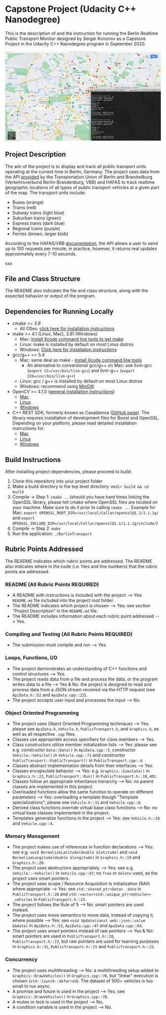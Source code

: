 # Capstone Project (Udacity C++ Nanodegree)

This is the description of and the instruction for running the Berlin Realtime Public Transport Monitor designed by Sergei Kononov as a Capstone Project in the Udacity C++ Nanodegree program in September 2020.

![Screenshot of the project in action](misc/demo.jpg "Title")

## Project Description

The aim of the project is to display and track all public transport units operating at the current time in Berlin, Germany. The project uses data from the API [provided](https://github.com/public-transport/hafas-client/blob/5/docs/radar.md) by the Transportation Union of Berlin and Brandedburg (Verkehrsverbund Berlin-Brandenburg, VBB) and HAFAS to track realtime geographic locations of all types of public transport vehicles at a given part of the map. The transport units include:

* Buses           (orange)
* Trams           (red)
* Subway trains   (light blue)
* Suburban trains (green)
* Express trains  (dark blue)
* Regional trains (purple)
* Ferries         (brown, larger blob)

According to the HAFAS/VBB [documentation](https://github.com/public-transport/hafas-client/blob/5/docs/radar.md), the API allows a user to send up to 100 requests per minute; in practice, however, it returns real updates approximately every 7-10 seconds.

xxx

## File and Class Structure

The README also indicates the file and class structure, along with the expected behavior or output of the program.

## Dependencies for Running Locally

* cmake >= 3.9
  * All OSes: [click here for installation instructions](https://cmake.org/install/)
* make >= 4.1 (Linux, Mac), 3.81 (Windows)
  * Mac: [install Xcode command line tools to get make](https://developer.apple.com/xcode/features/)
  * Linux: make is installed by default on most Linux distros
  * Windows: [Click here for installation instructions](http://gnuwin32.sourceforge.net/packages/make.htm)
* gcc/g++ >= 5.4
  * Mac: same deal as make - [install Xcode command line tools](https://developer.apple.com/xcode/features/)
    * An alternative to conventional gcc/g++ on Mac: use llvm-gcc (`export CC=/usr/bin/llvm-gcc`) and llvm-g++ (`export CXX=/usr/bin/llvm-g++`)
  * Linux: gcc / g++ is installed by default on most Linux distros
  * Windows: recommend using [MinGW](http://www.mingw.org/)
* OpenCV >= 4.1.0 ([general installation instructions](https://docs.opencv.org/4.2.0/df/d65/tutorial_table_of_content_introduction.html))
  * [Mac](https://docs.opencv.org/4.2.0/d0/db2/tutorial_macos_install.html)
  * [Linux](https://docs.opencv.org/4.2.0/d7/d9f/tutorial_linux_install.html)
  * [Windows](https://docs.opencv.org/4.2.0/d3/d52/tutorial_windows_install.html)
* C++ REST SDK, formerly known as Casablanca ([GitHub page](https://github.com/Microsoft/cpprestsdk)). The library requires installation of development files for Boost and OpenSSL. Depending on your platform, please read detailed installation instructions for:
  * [Mac](https://github.com/Microsoft/cpprestsdk/wiki/How-to-build-for-Mac-OS-X)
  * [Linux](https://github.com/Microsoft/cpprestsdk/wiki/How-to-build-for-Linux)
  * [Windows](https://github.com/Microsoft/cpprestsdk/wiki/How-to-build-for-Windows)

## Build Instructions

After installing project dependencies, please proceed to build:

1. Clone this repository into your project folder
2. Make a build directory in the top level directory: `mkdir build && cd build`
3. Compile -> Step 1: `cmake ..` (should you have hard times linking the OpenSSL library, please tell cmake where OpenSSL files are located on your machine. Make sure to do it prior to calling `cmake ..`. Example for Mac: `export OPENSSL_ROOT_DIR=/usr/local/Cellar/openssl@1.1/1.1.1g/` and `export OPENSSL_INCLUDE_DIR=/usr/local/Cellar/openssl@1.1/1.1.1g/include/`)
4. Compile -> Step 2: `make`
5. Run the application: `./BerlinTransport`

## Rubric Points Addressed

The README indicates which rubric points are addressed. The README also indicates where in the code (i.e. files and line numbers) that the rubric points are addressed.

### README (All Rubric Points REQUIRED)

* A README with instructions is included with the project   --> Yes: `README.md` file included into the project root folder.
* The README indicates which project is chosen --> Yes: see section "Project Description" in the `README.md` file.
* The README includes information about each rubric point addressed --> Yes.

### Compiling and Testing (All Rubric Points REQUIRED)

* The submission must compile and run --> Yes.

### Loops, Functions, I/O

* The project demonstrates an understanding of C++ functions and control structures --> Yes.
* The project reads data from a file and process the data, or the program writes data to a file --> Yes & No: the project is designed to read and process data from a JSON stream received via the HTTP request (see `ApiData.h::52` and `ApiData.cpp::22`).
* The project accepts user input and processes the input --> No.

### Object Oriented Programming

* The project uses Object Oriented Programming techniques --> Yes: please see `ApiData.h`, `Vehicle.h`, `PublicTransport.h`, and `Graphics.h`, as well as all respective `.cpp` files.
* Classes use appropriate access specifiers for class members --> Yes.
* Class constructors utilize member initialization lists --> Yes: please see e.g. constructor `Data::Data()` in `ApiData.cpp::5`, constructor `Vehicle::Vehicle()` in `Vehicle.cpp::71` and constructor `PublicTransport::PublicTransport()` in `PublicTransport.cpp::4`.
* Classes abstract implementation details from their interfaces --> Yes.
* Classes encapsulate behavior --> Yes: e.g. `Graphics::Simulate()` in `Graphics.h::23`, `PublicTransport::Run()` in `PublicTransport.h::18`, etc.
* Classes follow an appropriate inheritance hierarchy --> No: no parent classes are implemented in this project.
* Overloaded functions allow the same function to operate on different parameters --> Yes: overloading a template though "Template specializations"; please see `Vehicle.h::31` and `Vehicle.cpp::8`.
* Derived class functions override virtual base class functions --> No: no virtual base classes implemented in the project.
* Templates generalize functions in the project --> Yes: see `Vehicle.h::28` and `Vehicle.cpp::4`.

### Memory Management

* The project makes use of references in function declarations --> Yes: see e.g. `void NormalizeLatitude(double &latitude)` and `void NormalizeLongitude(double &longitude)` in `Graphics.h::19` and `Graphics.h::20`.
* The project uses destructors appropriately --> Yes: see e.g. `Vehicle::~Vehicle()` in `Vehicle.cpp::87`; no `free` or `delete` used, as the project uses smart pointers.
* The project uses scope / Resource Acquisition Is Initialization (RAII) where appropriate --> Yes: see `std::shared_ptr<Data> _data` in `PublicTransport.h::20` and `std::vector<std::unique_ptr<Vehicle>> _vehicles` in `PublicTransport.h::23`.
* The project follows the Rule of 5 --> No: smart pointers are used instead.
* The project uses move semantics to move data, instead of copying it, where possible --> Yes: see `void Update(const web::json::value &&data)` in `ApiData.h::53`, `ApiData.cpp::47` and `ApiData.cpp::64`.
* The project uses smart pointers instead of raw pointers --> Yes & No: smart pointers are used in `PublicTransport.h::20`, `PublicTransport.h::23`, but raw pointers are used for learning purposes in `Graphics.h::31`, `PublicTransport.h::21` and `PublicTransport.h::22`.

### Concurrency

* The project uses multithreading --> No: a multithreading setup added to `Graphics::DrawVehicles()` in `Graphics.cpp::70`, but "linear" execution is chosen (`std::launch::deferred`). The dataset of 500+ vehicles is too small to run async.
* A promise and future is used in the project --> Yes: see `Graphics::DrawVehicles()` in `Graphics.cpp::70`.
* A mutex or lock is used in the project --> No.
* A condition variable is used in the project --> No.
